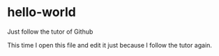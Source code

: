 # hello-world
Just follow the tutor of Github

This time I open this file and edit it just because I follow the tutor again.
